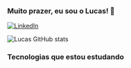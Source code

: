
### Muito prazer, eu sou o Lucas! 👋

[![LinkedIn](https://img.shields.io/badge/LinkedIn-0077B5?style=for-the-badge&logo=linkedin&logoColor=white)](https://www.linkedin.com/in/uxlucasramos/)

![Lucas GitHub stats](https://github-readme-stats.vercel.app/api?username=iLucasRamos&show_icons=true&theme=onedark)

### Tecnologias que estou estudando

